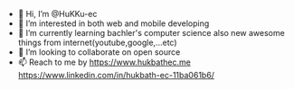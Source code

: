 - 👋 Hi, I’m @HuKKu-ec
- 👀 I’m interested in both web and mobile developing
- 🌱 I’m currently learning bachler's computer science also new awesome things from internet(youtube,google,...etc)
- 💞️ I’m looking to collaborate on open source
- 📫 Reach to me by 
https://www.hukbathec.me          
https://www.linkedin.com/in/hukbath-ec-11ba061b6/ 

<!---
HuKKu-ec/HuKKu-ec is a ✨ special ✨ repository because its `README.md` (this file) appears on your GitHub profile.
You can click the Preview link to take a look at your changes.
--->

